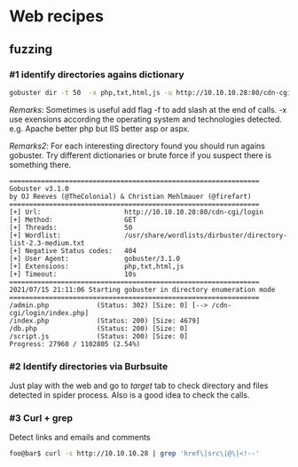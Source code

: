 # Web recipes
## fuzzing

### #1 identify directories agains dictionary 
```zsh
gobuster dir -t 50  -x php,txt,html,js -u http://10.10.10.28:80/cdn-cgi/login  -w /usr/share/wordlists/dirbuster/directory-list-2.3-medium.txt -o gobuster_root.txt
```
*Remarks*: Sometimes is useful add flag -f to add slash at the end of calls. -x use exensions according the operating system and technologies detected. e.g. Apache better php but IIS better asp or aspx. 

*Remarks2*: For each interesting directory found you should run agains gobuster. Try different dictionaries or brute force if you suspect there is something there. 

```console
===============================================================
Gobuster v3.1.0
by OJ Reeves (@TheColonial) & Christian Mehlmauer (@firefart)
===============================================================
[+] Url:                     http://10.10.10.28:80/cdn-cgi/login
[+] Method:                  GET
[+] Threads:                 50
[+] Wordlist:                /usr/share/wordlists/dirbuster/directory-list-2.3-medium.txt
[+] Negative Status codes:   404
[+] User Agent:              gobuster/3.1.0
[+] Extensions:              php,txt,html,js
[+] Timeout:                 10s
===============================================================
2021/07/15 21:11:06 Starting gobuster in directory enumeration mode
===============================================================
/admin.php            (Status: 302) [Size: 0] [--> /cdn-cgi/login/index.php]
/index.php            (Status: 200) [Size: 4679]
/db.php               (Status: 200) [Size: 0]
/script.js            (Status: 200) [Size: 0]
Progress: 27960 / 1102805 (2.54%)
```
### #2 Identify directories via Burbsuite
Just play with the web and go to *target* tab to check directory and files detected in spider process. Also is a good idea to check the calls.

### #3 Curl + grep
Detect links and emails and comments
```zsh
foo@bar$ curl -s http://10.10.10.28 | grep 'href\|src\|@\|<!--'
```
